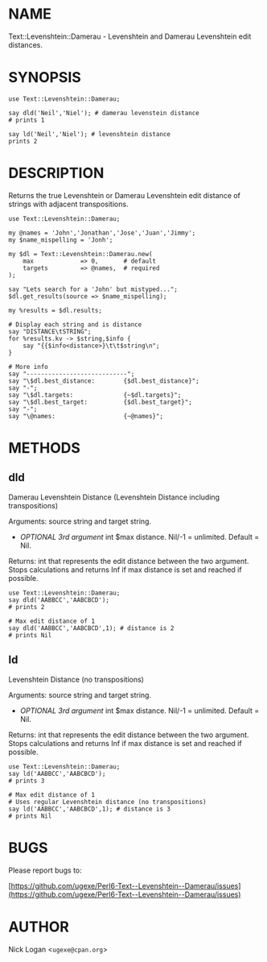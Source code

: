 # NAME

Text::Levenshtein::Damerau - Levenshtein and Damerau Levenshtein edit distances.

# SYNOPSIS

    use Text::Levenshtein::Damerau;

    say dld('Neil','Niel'); # damerau levenstein distance
    # prints 1

    say ld('Neil','Niel'); # levenshtein distance
    prints 2

# DESCRIPTION

Returns the true Levenshtein or Damerau Levenshtein edit distance of strings with adjacent transpositions. 

    use Text::Levenshtein::Damerau;

    my @names = 'John','Jonathan','Jose','Juan','Jimmy';
    my $name_mispelling = 'Jonh';

    my $dl = Text::Levenshtein::Damerau.new(
        max             => 0,       # default 
        targets         => @names,  # required
    );

    say "Lets search for a 'John' but mistyped...";
    $dl.get_results(source => $name_mispelling);

    my %results = $dl.results;

    # Display each string and is distance
    say "DISTANCE\tSTRING";
    for %results.kv -> $string,$info {
        say "{{$info<distance>}\t\t$string\n";
    }

    # More info
    say "----------------------------";
    say "\$dl.best_distance:        {$dl.best_distance}";
    say "-";
    say "\$dl.targets:              {~$dl.targets}";
    say "\$dl.best_target:          {$dl.best_target}";
    say "-";
    say "\@names:                   {~@names}";

# METHODS

## dld

Damerau Levenshtein Distance (Levenshtein Distance including transpositions)

Arguments: source string and target string.

- _OPTIONAL 3rd argument_ int $max distance. Nil/-1 = unlimited. Default = Nil. 

Returns: int that represents the edit distance between the two argument. Stops calculations and returns Inf if max distance is set and reached if possible.


    use Text::Levenshtein::Damerau;
    say dld('AABBCC','AABCBCD');
    # prints 2

    # Max edit distance of 1
    say dld('AABBCC','AABCBCD',1); # distance is 2
    # prints Nil

## ld

Levenshtein Distance (no transpositions)

Arguments: source string and target string.

- _OPTIONAL 3rd argument_ int $max distance. Nil/-1 = unlimited. Default = Nil. 

Returns: int that represents the edit distance between the two argument. Stops calculations and returns Inf if max distance is set and reached if possible.

    use Text::Levenshtein::Damerau;
    say ld('AABBCC','AABCBCD');
    # prints 3

    # Max edit distance of 1
    # Uses regular Levenshtein distance (no transpositions)
    say ld('AABBCC','AABCBCD',1); # distance is 3
    # prints Nil

# BUGS

Please report bugs to:

[https://github.com/ugexe/Perl6-Text--Levenshtein--Damerau/issues](https://github.com/ugexe/Perl6-Text--Levenshtein--Damerau/issues)

# AUTHOR

Nick Logan <`ugexe@cpan.org`\>
